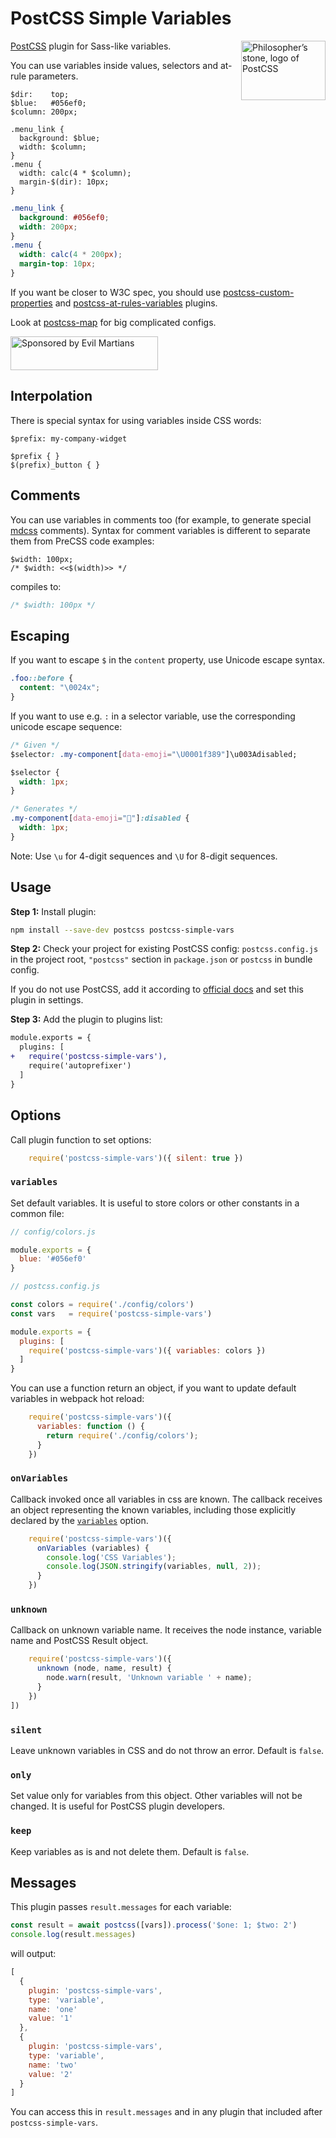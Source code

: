 # PostCSS Simple Variables

<img align="right" width="135" height="95"
     title="Philosopher’s stone, logo of PostCSS"
     src="https://postcss.org/logo-leftp.svg">

[PostCSS] plugin for Sass-like variables.

You can use variables inside values, selectors and at-rule parameters.

```pcss
$dir:    top;
$blue:   #056ef0;
$column: 200px;

.menu_link {
  background: $blue;
  width: $column;
}
.menu {
  width: calc(4 * $column);
  margin-$(dir): 10px;
}
```

```css
.menu_link {
  background: #056ef0;
  width: 200px;
}
.menu {
  width: calc(4 * 200px);
  margin-top: 10px;
}
```

If you want be closer to W3C spec,
you should use [postcss-custom-properties] and [postcss-at-rules-variables] plugins.

Look at [postcss-map] for big complicated configs.

[postcss-at-rules-variables]: https://github.com/GitScrum/postcss-at-rules-variables
[postcss-custom-properties]:  https://github.com/postcss/postcss-custom-properties
[postcss-map]:                https://github.com/pascalduez/postcss-map
[PostCSS]:                    https://github.com/postcss/postcss

<a href="https://evilmartians.com/?utm_source=postcss-simple-vars">
  <img src="https://evilmartians.com/badges/sponsored-by-evil-martians.svg"
       alt="Sponsored by Evil Martians" width="236" height="54">
</a>


## Interpolation

There is special syntax for using variables inside CSS words:

```pcss
$prefix: my-company-widget

$prefix { }
$(prefix)_button { }
```


## Comments

You can use variables in comments too (for example, to generate special
[mdcss] comments). Syntax for comment variables is different to separate
them from PreCSS code examples:

```pcss
$width: 100px;
/* $width: <<$(width)>> */
```

compiles to:

```css
/* $width: 100px */
```

[mdcss]: https://github.com/jonathantneal/mdcss


## Escaping

If you want to escape `$` in the `content` property, use Unicode escape syntax.

```css
.foo::before {
  content: "\0024x";
}
```

If you want to use e.g. `:` in a selector variable, use the corresponding unicode escape sequence:

```css
/* Given */
$selector: .my-component[data-emoji="\U0001f389"]\u003Adisabled;

$selector {
  width: 1px;
}

/* Generates */
.my-component[data-emoji="🎉"]:disabled {
  width: 1px;
}
```

Note: Use `\u` for 4-digit sequences and `\U` for 8-digit sequences.

## Usage

**Step 1:** Install plugin:

```sh
npm install --save-dev postcss postcss-simple-vars
```

**Step 2:** Check your project for existing PostCSS config: `postcss.config.js`
in the project root, `"postcss"` section in `package.json`
or `postcss` in bundle config.

If you do not use PostCSS, add it according to [official docs]
and set this plugin in settings.

**Step 3:** Add the plugin to plugins list:

```diff
module.exports = {
  plugins: [
+   require('postcss-simple-vars'),
    require('autoprefixer')
  ]
}
```

[official docs]: https://github.com/postcss/postcss#usage


## Options

Call plugin function to set options:

```js
    require('postcss-simple-vars')({ silent: true })
```


### `variables`

Set default variables. It is useful to store colors or other constants
in a common file:

```js
// config/colors.js

module.exports = {
  blue: '#056ef0'
}

// postcss.config.js

const colors = require('./config/colors')
const vars   = require('postcss-simple-vars')

module.exports = {
  plugins: [
    require('postcss-simple-vars')({ variables: colors })
  ]
}
```

You can use a function return an object, if you want to update default
variables in webpack hot reload:

```js
    require('postcss-simple-vars')({
      variables: function () {
        return require('./config/colors');
      }
    })
```


### `onVariables`

Callback invoked once all variables in css are known. The callback receives
an object representing the known variables, including those explicitly declared
by the [`variables`](#variables) option.

```js
    require('postcss-simple-vars')({
      onVariables (variables) {
        console.log('CSS Variables');
        console.log(JSON.stringify(variables, null, 2));
      }
    })
```


### `unknown`

Callback on unknown variable name. It receives the node instance, variable name
and PostCSS Result object.

```js
    require('postcss-simple-vars')({
      unknown (node, name, result) {
        node.warn(result, 'Unknown variable ' + name);
      }
    })
])
```


### `silent`

Leave unknown variables in CSS and do not throw an error. Default is `false`.


### `only`

Set value only for variables from this object.
Other variables will not be changed. It is useful for PostCSS plugin developers.


### `keep`

Keep variables as is and not delete them. Default is `false`.


## Messages

This plugin passes `result.messages` for each variable:

```js
const result = await postcss([vars]).process('$one: 1; $two: 2')
console.log(result.messages)
```

will output:

```js
[
  {
    plugin: 'postcss-simple-vars',
    type: 'variable',
    name: 'one'
    value: '1'
  },
  {
    plugin: 'postcss-simple-vars',
    type: 'variable',
    name: 'two'
    value: '2'
  }
]
```

You can access this in `result.messages` and
in any plugin that included after `postcss-simple-vars`.
